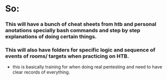 # So:

### This will have a bunch of cheat sheets from htb and personal anotations specially bash commands and step by step explanations of doing certain things.

### This will also have folders for specific logic and sequence of events of rooms/ targets when practicing on HTB. 

* this is basically training for when doing real pentesting and need to have clear records of everything.